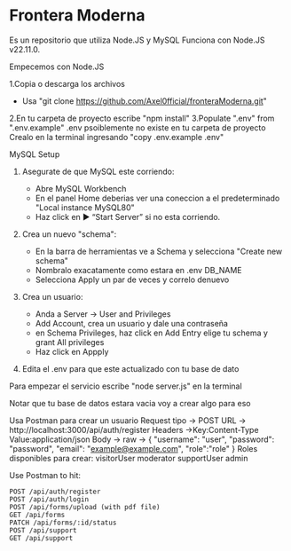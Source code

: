 # Frontera Moderna

Es un repositorio que utiliza Node.JS y MySQL
Funciona con Node.JS v22.11.0.

Empecemos con Node.JS

1.Copia o descarga los archivos
- Usa "git clone https://github.com/Axel0fficial/fronteraModerna.git"

2.En tu carpeta de proyecto escribe "npm install"
3.Populate ".env" from ".env.example"
.env psoiblemente no existe en tu carpeta de proyecto 
Crealo en la terminal ingresando "copy .env.example .env"

MySQL Setup

1. Asegurate de que MySQL este corriendo:
   - Abre MySQL Workbench
   - En el panel Home deberias ver una coneccion a el predeterminado "Local instance MySQL80"
   - Haz click en ▶️ “Start Server” si no esta corriendo.

2. Crea un nuevo "schema":
   - En la barra de herramientas ve a Schema y selecciona "Create new schema"
   - Nombralo exacatamente como estara en .env DB_NAME
   - Selecciona Apply un par de veces y correlo denuevo
  
3. Crea un usuario:
   - Anda a Server -> User and Privileges
   - Add Account, crea un usuario y dale una contraseña
   - en Schema Privileges, haz click en Add Entry elige tu schema y grant All privileges
   - Haz click en Appply

4. Edita el .env para que este actualizado con tu base de dato


Para empezar el servicio escribe "node server.js" en la terminal

Notar que tu base de datos estara vacia voy a crear algo para eso 

Usa Postman para crear un usuario
Request tipo -> POST
URL -> http://localhost:3000/api/auth/register
Headers ->Key:Content-Type   Value:application/json
Body -> raw -> 
{
  "username": "user",
  "password": "password",
  "email": "example@example.com",
  "role":"role"
}
Roles disponibles para crear:
visitorUser
moderator
supportUser
admin

Use Postman to hit:

    POST /api/auth/register
    POST /api/auth/login
    POST /api/forms/upload (with pdf file)
    GET /api/forms
    PATCH /api/forms/:id/status
    POST /api/support
    GET /api/support
